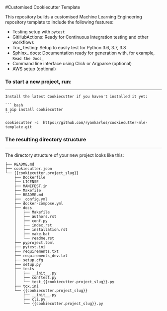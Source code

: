 #Customised Cookiecutter Template

This repository builds a customised Machine Learning Engineering repository
template to include the following features:

* Testing setup with ``pytest``
* GitHubActions: Ready for Continuous Integration testing and other workflows
* Tox_ testing: Setup to easily test for Python 3.6, 3.7, 3.8
* Sphinx_ docs: Documentation ready for generation with, for example, `Read the Docs`_
* Command line interface using Click or Argparse (optional)
* AWS setup (optional)


### To start a new project, run:
------------

    Install the latest Cookiecutter if you haven't installed it yet:

    ``` bash
    $ pip install cookiecutter
    ```

    cookiecutter -c  https://github.com/ryankarlos/cookiecutter-mle-template.git


### The resulting directory structure
------------

The directory structure of your new project looks like this: 

```
├── README.md
├── cookiecutter.json
└── {{cookiecutter.project_slug}}
    ├── Dockerfile
    ├── LICENSE
    ├── MANIFEST.in
    ├── Makefile
    ├── README.md
    ├── _config.yml
    ├── docker-compose.yml
    ├── docs
    │   ├── Makefile
    │   ├── authors.rst
    │   ├── conf.py
    │   ├── index.rst
    │   ├── installation.rst
    │   ├── make.bat
    │   └── readme.rst
    ├── pyproject.toml
    ├── pytest.ini
    ├── requirements.txt
    ├── requirements_dev.txt
    ├── setup.cfg
    ├── setup.py
    ├── tests
    │   ├── __init__.py
    │   ├── conftest.py
    │   └── test_{{cookiecutter.project_slug}}.py
    ├── tox.ini
    └── {{cookiecutter.project_slug}}
        ├── __init__.py
        ├── cli.py
        └── {{cookiecutter.project_slug}}.py
```
